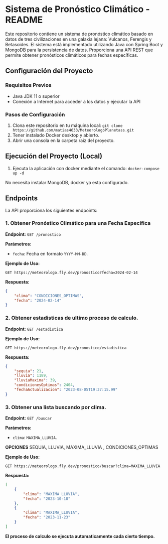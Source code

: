# Sistema de Pronóstico Climático - README

Este repositorio contiene un sistema de pronóstico climático basado en datos de tres civilizaciones en una galaxia lejana: Vulcanos, Ferengis y Betasoides. El sistema está implementado utilizando Java con Spring Boot y MongoDB para la persistencia de datos. Proporciona una API REST que permite obtener pronósticos climáticos para fechas específicas.

## Configuración del Proyecto

### Requisitos Previos
- Java JDK 11 o superior
- Conexión a Internet para acceder a los datos y ejecutar la API

### Pasos de Configuración
1. Clona este repositorio en tu máquina local: `git clone https://github.com/matias4633/MeteorologoPlanetass.git`
2. Tener instalado Docker desktop y abierto.
3. Abrir una consola en la carpeta raiz del proyecto.

## Ejecución del Proyecto (Local)

1. Ejecuta la aplicación con docker mediante el comando: `docker-compose up -d`

No necesita instalar MongoDB, docker ya esta configurado.
## Endpoints

La API proporciona los siguientes endpoints:

### 1. Obtener Pronóstico Climático para una Fecha Específica

**Endpoint:** `GET /pronostico`

**Parámetros:**
- `fecha`: Fecha en formato `YYYY-MM-DD`.

**Ejemplo de Uso:**
```http
GET https://meteorologo.fly.dev/pronostico?fecha=2024-02-14 
```


**Respuesta:**
```json
{
    "clima": "CONDICIONES_OPTIMAS",
    "fecha": "2024-02-14"
}
```
### 2. Obtener estadisticas de ultimo proceso de calculo.

**Endpoint:** `GET /estadistica`

**Ejemplo de Uso:**
```http
GET https://meteorologo.fly.dev/pronostico/estadistica
```


**Respuesta:**
```json
{
    "sequia": 21,
    "lluvia": 1189,
    "lluviaMaxima": 39,
    "condicionesOptimas": 2404,
    "fechaActualizacion": "2023-08-05T19:37:15.99"
}
```

### 3. Obtener una lista buscando por clima.

**Endpoint:** `GET /buscar`

**Parámetros:**
- `clima`: `MAXIMA_LLUVIA`.

**OPCIONES**
    SEQUIA, LLUVIA, MAXIMA_LLUVIA , CONDICIONES_OPTIMAS

**Ejemplo de Uso:**
```http
GET https://meteorologo.fly.dev/pronostico/buscar?clima=MAXIMA_LLUVIA
```


**Respuesta:**
```json
[
    {
        "clima": "MAXIMA_LLUVIA",
        "fecha": "2023-10-18"
    },
    {
        "clima": "MAXIMA_LLUVIA",
        "fecha": "2023-11-23"
    }
]
```

**El proceso de calculo se ejecuta automaticamente cada cierto tiempo.**

